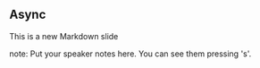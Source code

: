 ##  Async

This is a new Markdown slide

note:
    Put your speaker notes here.
    You can see them pressing 's'.
